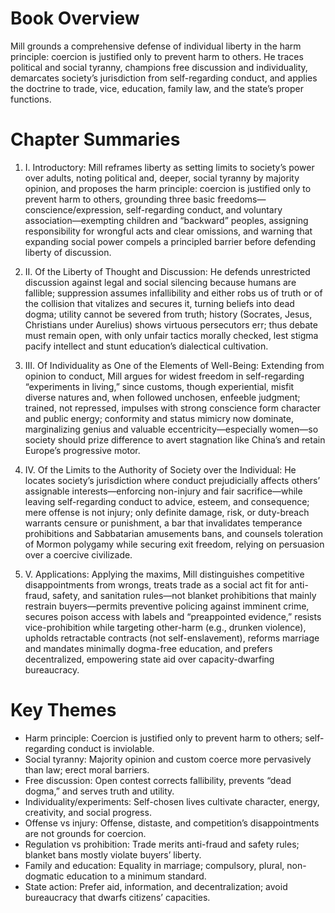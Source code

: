 # Book Overview
Mill grounds a comprehensive defense of individual liberty in the harm principle: coercion is justified only to prevent harm to others. He traces political and social tyranny, champions free discussion and individuality, demarcates society’s jurisdiction from self-regarding conduct, and applies the doctrine to trade, vice, education, family law, and the state’s proper functions.

# Chapter Summaries
1. I. Introductory: Mill reframes liberty as setting limits to society’s power over adults, noting political and, deeper, social tyranny by majority opinion, and proposes the harm principle: coercion is justified only to prevent harm to others, grounding three basic freedoms—conscience/expression, self-regarding conduct, and voluntary association—exempting children and “backward” peoples, assigning responsibility for wrongful acts and clear omissions, and warning that expanding social power compels a principled barrier before defending liberty of discussion.

2. II. Of the Liberty of Thought and Discussion: He defends unrestricted discussion against legal and social silencing because humans are fallible; suppression assumes infallibility and either robs us of truth or of the collision that vitalizes and secures it, turning beliefs into dead dogma; utility cannot be severed from truth; history (Socrates, Jesus, Christians under Aurelius) shows virtuous persecutors err; thus debate must remain open, with only unfair tactics morally checked, lest stigma pacify intellect and stunt education’s dialectical cultivation.

3. III. Of Individuality as One of the Elements of Well-Being: Extending from opinion to conduct, Mill argues for widest freedom in self-regarding “experiments in living,” since customs, though experiential, misfit diverse natures and, when followed unchosen, enfeeble judgment; trained, not repressed, impulses with strong conscience form character and public energy; conformity and status mimicry now dominate, marginalizing genius and valuable eccentricity—especially women—so society should prize difference to avert stagnation like China’s and retain Europe’s progressive motor.

4. IV. Of the Limits to the Authority of Society over the Individual: He locates society’s jurisdiction where conduct prejudicially affects others’ assignable interests—enforcing non-injury and fair sacrifice—while leaving self-regarding conduct to advice, esteem, and consequence; mere offense is not injury; only definite damage, risk, or duty-breach warrants censure or punishment, a bar that invalidates temperance prohibitions and Sabbatarian amusements bans, and counsels toleration of Mormon polygamy while securing exit freedom, relying on persuasion over a coercive civilizade.

5. V. Applications: Applying the maxims, Mill distinguishes competitive disappointments from wrongs, treats trade as a social act fit for anti-fraud, safety, and sanitation rules—not blanket prohibitions that mainly restrain buyers—permits preventive policing against imminent crime, secures poison access with labels and “preappointed evidence,” resists vice-prohibition while targeting other-harm (e.g., drunken violence), upholds retractable contracts (not self-enslavement), reforms marriage and mandates minimally dogma-free education, and prefers decentralized, empowering state aid over capacity-dwarfing bureaucracy.

# Key Themes
- Harm principle: Coercion is justified only to prevent harm to others; self-regarding conduct is inviolable.
- Social tyranny: Majority opinion and custom coerce more pervasively than law; erect moral barriers.
- Free discussion: Open contest corrects fallibility, prevents “dead dogma,” and serves truth and utility.
- Individuality/experiments: Self-chosen lives cultivate character, energy, creativity, and social progress.
- Offense vs injury: Offense, distaste, and competition’s disappointments are not grounds for coercion.
- Regulation vs prohibition: Trade merits anti-fraud and safety rules; blanket bans mostly violate buyers’ liberty.
- Family and education: Equality in marriage; compulsory, plural, non-dogmatic education to a minimum standard.
- State action: Prefer aid, information, and decentralization; avoid bureaucracy that dwarfs citizens’ capacities.
